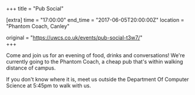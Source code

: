 +++
title = "Pub Social"

[extra]
time = "17:00:00"
end_time = "2017-06-05T20:00:00Z"
location = "Phantom Coach, Canley"

original = "https://uwcs.co.uk/events/pub-social-t3w7/"    
+++

Come and join us for an evening of food, drinks and conversations\! We're currently going to the Phantom Coach, a cheap pub that's within walking distance of campus.

If you don't know where it is, meet us outside the Department Of Computer Science at 5:45pm to walk with us.

